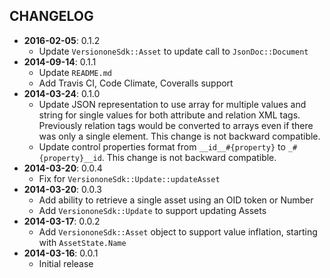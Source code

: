 CHANGELOG
---------
- **2016-02-05**: 0.1.2
  - Update `VersiononeSdk::Asset` to update call to `JsonDoc::Document`
- **2014-09-14**: 0.1.1
  - Update `README.md`
  - Add Travis CI, Code Climate, Coveralls support
- **2014-03-24**: 0.1.0
  - Update JSON representation to use array for multiple values and string for single values for both attribute and relation XML tags. Previously relation tags would be converted to arrays even if there was only a single element. This change is not backward compatible.
  - Update control properties format from `__id__#{property}` to `_#{property}__id`. This change is not backward compatible.
- **2014-03-20**: 0.0.4
  - Fix for `VersiononeSdk::Update::updateAsset`
- **2014-03-20**: 0.0.3
  - Add ability to retrieve a single asset using an OID token or Number
  - Add `VersiononeSdk::Update` to support updating Assets
- **2014-03-17**: 0.0.2
  - Add `VersiononeSdk::Asset` object to support value inflation, starting with `AssetState.Name`
- **2014-03-16**: 0.0.1
  - Initial release
